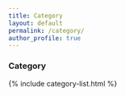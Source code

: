 ```yaml
---
title: Category
layout: default
permalink: /category/
author_profile: true
---
```


<h3>Category</h3>
{% include category-list.html %}
